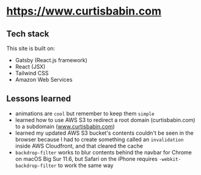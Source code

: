 # https://www.curtisbabin.com

## Tech stack

This site is built on:
- Gatsby (React.js framework)
- React (JSX)
- Tailwind CSS
- Amazon Web Services

## Lessons learned
- animations are `cool` but remember to keep them `simple`
- learned how to use AWS S3 to redirect a root domain (curtisbabin.com) to a subdomain (www.curtisbabin.com)
- learned my updated AWS S3 bucket's contents couldn't be seen in the browser because I had to create something called an `invalidation` inside AWS Cloudfront, and that cleared the cache
- `backdrop-filter` works to blur contents behind the navbar for Chrome on macOS Big Sur 11.6, but Safari on the iPhone requires `-webkit-backdrop-filter` to work the same way